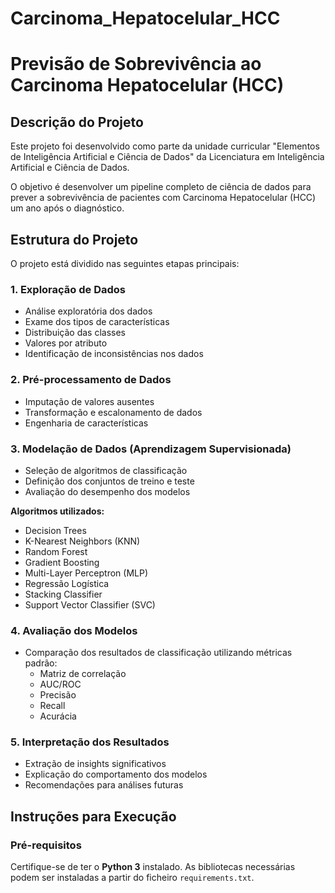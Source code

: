 # Carcinoma_Hepatocelular_HCC

# Previsão de Sobrevivência ao Carcinoma Hepatocelular (HCC)

## Descrição do Projeto

Este projeto foi desenvolvido como parte da unidade curricular "Elementos de Inteligência Artificial e Ciência de Dados" da Licenciatura em Inteligência Artificial e Ciência de Dados.  

O objetivo é desenvolver um pipeline completo de ciência de dados para prever a sobrevivência de pacientes com Carcinoma Hepatocelular (HCC) um ano após o diagnóstico.

## Estrutura do Projeto

O projeto está dividido nas seguintes etapas principais:

### 1. Exploração de Dados
- Análise exploratória dos dados
- Exame dos tipos de características
- Distribuição das classes
- Valores por atributo
- Identificação de inconsistências nos dados

### 2. Pré-processamento de Dados
- Imputação de valores ausentes
- Transformação e escalonamento de dados
- Engenharia de características

### 3. Modelação de Dados (Aprendizagem Supervisionada)
- Seleção de algoritmos de classificação
- Definição dos conjuntos de treino e teste
- Avaliação do desempenho dos modelos

**Algoritmos utilizados:**
- Decision Trees
- K-Nearest Neighbors (KNN)
- Random Forest
- Gradient Boosting
- Multi-Layer Perceptron (MLP)
- Regressão Logística
- Stacking Classifier
- Support Vector Classifier (SVC)

### 4. Avaliação dos Modelos
- Comparação dos resultados de classificação utilizando métricas padrão:
  - Matriz de correlação
  - AUC/ROC
  - Precisão
  - Recall
  - Acurácia

### 5. Interpretação dos Resultados
- Extração de insights significativos
- Explicação do comportamento dos modelos
- Recomendações para análises futuras

## Instruções para Execução

### Pré-requisitos

Certifique-se de ter o **Python 3** instalado. As bibliotecas necessárias podem ser instaladas a partir do ficheiro `requirements.txt`.


